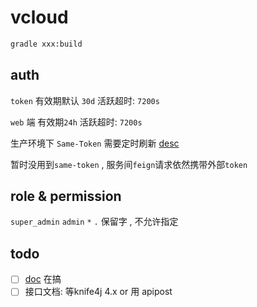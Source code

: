# vcloud

```bash
gradle xxx:build
```

## auth

`token` 有效期默认 `30d` 活跃超时: `7200s`

`web` 端 有效期`24h` 活跃超时: `7200s`

生产环境下 `Same-Token` 需要定时刷新 [desc](https://sa-token.cc/doc.html#/micro/same-token)

暂时没用到`same-token` , 服务间`feign`请求依然携带外部`token`

## role & permission

`super_admin` `admin` `*` `.` 保留字 , 不允许指定

## todo

- [ ] [doc](https://doc.bootvue.com) 在搞
- [ ] 接口文档: 等knife4j 4.x or 用 apipost